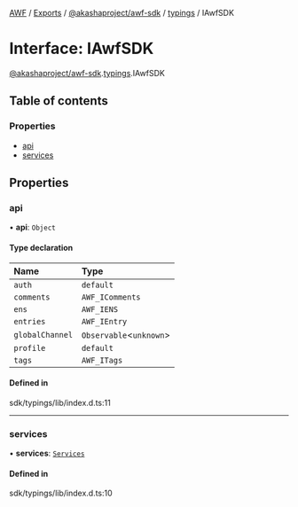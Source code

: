 [AWF](../README.md) / [Exports](../modules.md) / [@akashaproject/awf-sdk](../modules/_akashaproject_awf_sdk.md) / [typings](../modules/_akashaproject_awf_sdk.typings.md) / IAwfSDK

# Interface: IAwfSDK

[@akashaproject/awf-sdk](../modules/_akashaproject_awf_sdk.md).[typings](../modules/_akashaproject_awf_sdk.typings.md).IAwfSDK

## Table of contents

### Properties

- [api](_akashaproject_awf_sdk.typings.IAwfSDK.md#api)
- [services](_akashaproject_awf_sdk.typings.IAwfSDK.md#services)

## Properties

### api

• **api**: `Object`

#### Type declaration

| Name | Type |
| :------ | :------ |
| `auth` | `default` |
| `comments` | `AWF_IComments` |
| `ens` | `AWF_IENS` |
| `entries` | `AWF_IEntry` |
| `globalChannel` | `Observable`<`unknown`\> |
| `profile` | `default` |
| `tags` | `AWF_ITags` |

#### Defined in

sdk/typings/lib/index.d.ts:11

___

### services

• **services**: [`Services`](_akashaproject_awf_sdk.typings.Services.md)

#### Defined in

sdk/typings/lib/index.d.ts:10
